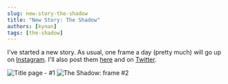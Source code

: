 ```yaml
---
slug: new-story-the-shadow
title: "New Story: The Shadow"
authors: [kynan]
tags: [the-shadow]
---
```


I've started a new story. As usual, one frame a day (pretty much) will go up on [Instagram](https://www.instagram.com/p/CcaQVBqPhDX/). I'll also post them [here](https://shadowdog.world/stories/the-shadow/) and on [Twitter](https://twitter.com/5h4d0wd06).

![Title page - #1](/img/stories/the-shadow/000.png)
![The Shadow: frame #2](/img/stories/the-shadow/001.png)
